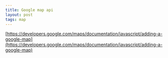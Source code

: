 ```yaml
---
title: Google map api
layout: post
tags: map
---
```


[https://developers.google.com/maps/documentation/javascript/adding-a-google-map](https://developers.google.com/maps/documentation/javascript/adding-a-google-map)